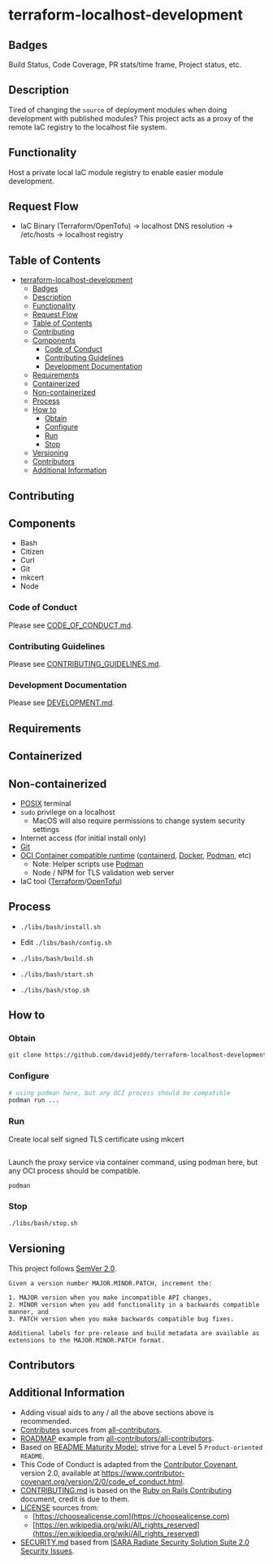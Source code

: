 # terraform-localhost-development

## Badges

Build Status, Code Coverage, PR stats/time frame, Project status, etc.

## Description

Tired of changing the `source` of deployment modules when doing development with published modules? This project acts as a proxy of the remote IaC registry to the localhost file system.

## Functionality

Host a private local IaC module registry to enable easier module development.

## Request Flow

- IaC Binary (Terraform/OpenTofu) -> localhost DNS resolution -> /etc/hosts -> localhost registry

## Table of Contents

- [terraform-localhost-development](#terraform-localhost-development)
  - [Badges](#badges)
  - [Description](#description)
  - [Functionality](#functionality)
  - [Request Flow](#request-flow)
  - [Table of Contents](#table-of-contents)
  - [Contributing](#contributing)
  - [Components](#components)
    - [Code of Conduct](#code-of-conduct)
    - [Contributing Guidelines](#contributing-guidelines)
    - [Development Documentation](#development-documentation)
  - [Requirements](#requirements)
  - [Containerized](#containerized)
  - [Non-containerized](#non-containerized)
  - [Process](#process)
  - [How to](#how-to)
    - [Obtain](#obtain)
    - [Configure](#configure)
    - [Run](#run)
    - [Stop](#stop)
  - [Versioning](#versioning)
  - [Contributors](#contributors)
  - [Additional Information](#additional-information)

## Contributing

## Components

- Bash
- Citizen
- Curl
- Git
- mkcert
- Node

### Code of Conduct

Please see [CODE_OF_CONDUCT.md](./CODE_OF_CONDUCT.md).

### Contributing Guidelines

Please see [CONTRIBUTING_GUIDELINES.md](./CONTRIBUTING_GUIDELINES.md).

### Development Documentation

Please see [DEVELOPMENT.md](./DEVELOPMENT.md).

## Requirements

## Containerized

## Non-containerized

- [POSIX](https://en.wikipedia.org/wiki/POSIX) terminal
- `sudo` privilege on a localhost
  - MacOS will also require permissions to change system security settings
- Internet access (for initial install only)
- [Git](https://git-scm.com/)
- [OCI Container compatible runtime](https://opencontainers.org/) ([containerd](https://containerd.io/), [Docker](https://www.docker.com/), [Podman](https://podman.io/), etc)
  - Note: Helper scripts use [Podman](https://podman.io/)
  - Node / NPM for TLS validation web server
- IaC tool ([Terraform](https://www.terraform.io/)/[OpenTofu](https://opentofu.org/))

## Process

- `./libs/bash/install.sh`
- Edit `./libs/bash/config.sh`
- `./libs/bash/build.sh`
- `./libs/bash/start.sh`

- `./libs/bash/stop.sh`

## How to

### Obtain

```sh
git clone https://github.com/davidjeddy/terraform-localhost-development.git
```

### Configure

```sh
# using podman here, but any OCI process should be compatible
podman run ...
```

### Run

Create local self signed TLS certificate using mkcert

```sh
```

Launch the proxy service via container command, using podman here, but any OCI process should be compatible.

```sh
podman 
```

### Stop

```sh
./libs/bash/stop.sh
```

## Versioning

This project follows [SemVer 2.0](https://semver.org/).

```quote
Given a version number MAJOR.MINOR.PATCH, increment the:

1. MAJOR version when you make incompatible API changes,
2. MINOR version when you add functionality in a backwards compatible manner, and
3. PATCH version when you make backwards compatible bug fixes.

Additional labels for pre-release and build metadata are available as extensions to the MAJOR.MINOR.PATCH format.
```

## Contributors

## Additional Information

- Adding visual aids to any / all the above sections above is recommended.
- [Contributes](##Contributors) sources from [all-contributors](https://github.com/all-contributors/all-contributors).
- [ROADMAP](./ROADMAP.md) example from [all-contributors/all-contributors](https://github.com/all-contributors/all-contributors/blob/master/MAINTAINERS.md).
- Based on [README Maturity Model](https://github.com/LappleApple/feedmereadmes/blob/master/README-maturity-model.md); strive for a Level 5 `Product-oriented README`.
- This Code of Conduct is adapted from the [Contributor Covenant](https://www.contributor-covenant.org), version 2.0, available at https://www.contributor-covenant.org/version/2/0/code_of_conduct.html.
- [CONTRIBUTING.md](./CONTRIBUTING.md) is based on the [Ruby on Rails Contributing](https://github.com/rails/rails/blob/master/CONTRIBUTING.md) document, credit is due to them.
- [LICENSE](./LICENSE.md) sources from:
  - [https://choosealicense.com](https://choosealicense.com)
  - [https://en.wikipedia.org/wiki/All_rights_reserved](https://en.wikipedia.org/wiki/All_rights_reserved)
- [SECURITY.md](./SECURITY.md) based from [ISARA Radiate Security Solution Suite 2.0 Security Issues](https://github.com/isaracorp/Toolkit-Samples/edit/master/SECURITY.md).
